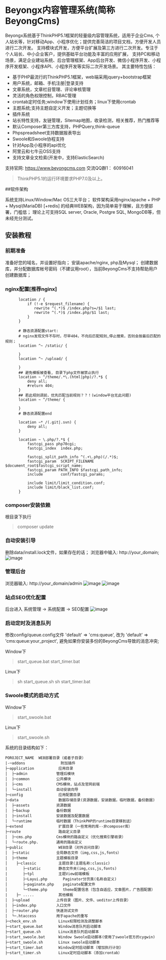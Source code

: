 Beyongx内容管理系统(简称BeyongCms)
===============

Beyongx系统基于ThinkPHP5.1框架的轻量级内容管理系统，适用于企业Cms, 个人站长等，针对移动App、小程序优化；提供完善简洁的项目文档，方便开发人员进行二次开发。
支持模块式开发，方便平台扩展及第三方进行二次开发。专注于个人站长、中小企业客户，提供基础平台功能及丰富的应用扩展，
支持PC和移动场景，满足企业建站系统、后台管理框架、App后台开发、微信小程序开发、小程序开发框架、小程序API、小程序开发等实际二次开发场景。
其主要特性包括：

 + 基于PHP最流行的ThinkPHP5.1框架，web端采用jquery+bootstrap框架
 + 用户系统，邮箱、手机注册|登录支持
 + 文章系统，文章栏目管理、评论审核管理
 + 灵活的角色权限控制，RBAC管理
 + crontab定时任务;window下使用计划任务；linux下使用crontab
 + 主题系统;支持主题自定义开发；主题切换等
 + 插件系统
 + 站长特性支持，友链管理，Sitemap地图，收录检测，相关推荐，热门推荐等
 + 默认Composer第三方库支持，PHPQuery,think-queue
 + Phpspreadsheet支持数据报表导出
 + Swoole和Swoole协程支持
 + 针对App及小程序的api优化
 + 阿里云和七牛云OSS支持
 + 支持文章全文检索(开发中，支持ElasticSearch)
 
支持官网: https://www.beyongcms.com
交流QQ群1： 60916041

> ThinkPHP5.1的运行环境要求PHP7.0及以上。

##软件架构

系统支持Linux/Window/Mac OS三大平台；
软件架构采用nginx/apache + PHP + Mysql(MariaDB) [+redis] 的经典WEB架构，因为简单易于理解，且方便部署，门槛低；
理论上可支持SQL server, Oracle, Postgre SQL, MongoDB等，但未经充分测试。

## 安装教程

### 前期准备
准备好您的域名，并设置好指向；
安装apache/nginx, php及Mysql；
创建数据库，并分配数据库帐号密码（不建议用root），当前BeyongCms不支持帮助用户创建数据库；

### nginx配置[推荐nginx]

```
      location / {
          if (!-e $request_filename) {
             rewrite ^(.*)$ /index.php?s=/$1 last;
             rewrite ^(.*)$ /index.php/$1 last;
          }
      }

      # 静态资源配置start: 
      # nginx发现文件不存时，尽早404，不向后匹配规则,停止搜索，否则会按最后匹配的规则；
      location ^~ /static/ {
          
      }
      location ^~ /upload/ {
          
      }
      ## 避免模板被查看, 目录下php文件被禁止执行
      location ~ ^/theme/.*\.(html|php)/?.*$ {
          deny all;
          #return 404;
      }
      ## 若此规则调前，优先匹配当前规则？？！(window平台无此问题)
      location ~ ^/theme/ {
          
      }
      # 静态资源配置end
      
      location ~* /(.git|.svn) {
          deny all;
      }
      
      location ~ \.php/?.*$ {
          fastcgi_pass php70cgi;
          fastcgi_index  index.php;

          fastcgi_split_path_info ^(.+\.php)(/.*)$;
          fastcgi_param  SCRIPT_FILENAME  $document_root$fastcgi_script_name;
          fastcgi_param PATH_INFO $fastcgi_path_info;
          include        conf/fastcgi_params;
          
          include limit/limit_condition.conf;
          include limit/black_list.conf;
      }
```

### composer安装依赖

根目录下执行

> composer update

### 自动安装引导

删除data/install.lock文件，如果存在的话；
浏览器中输入: http://your_domain;
![image](./public/static/install/screenshot/install.jpg)

### 管理后台

浏览器输入: http://your_domain/admin
![image](./public/static/install/screenshot/admin_login.jpg)
![image](./public/static/install/screenshot/admin_tongji.jpg)

### 站点SEO优化配置

后台进入 系统管理 -> 系统配置 -> SEO配置
![image](./public/static/install/screenshot/admin_setting.jpg)

### 启动定时及消息队列

修改config/queue.config文件
'default' => 'cms:queue',
改为
'default' => 'cms:queue:your_project',
避免如果你安装多份的BeyongCms导致的消息冲突;

Window下
>start_queue.bat
>start_timer.bat

Linux下
>sh start_queue.sh
>sh start_timer.bat

### Swoole模式的启动方式

Window下
>start_swoole.bat

Linux下
>start_swoole.sh 


系统的目录结构如下：

~~~
POROJECT_NAME  WEB部署目录（或者子目录）
|-─addons                附加插件
├─application           应用目录
│  ├─admin             管理后模块
│  ├─common            公共模块
│  ├─cms               CMS模块，站点及官网前端
│  └─install           自动安装向导
├─config                应用配置目录
├─data                  数据存储目录(资源数据，安装数据，临时数据，备份数据)
│  ├─assets            资源数据
│  ├─backup            备份数据
│  ├─install           安装数据及配置数据
│  └─runtime           临时数据（ThinkPHP的runtime目录移到这）
├─extend                扩展目录（一些常用的库--非composer库）
├─route                 路由定义目录
│  ├─cms.php           Cms模块的路由定义（优化搜索引擎收录）
│  └─route.php.        通用的路由定义
├─public                WEB目录（对外访问目录）
│  ├─static            全局静态文件（img,css,js,fonts）
│  ├─theme             主题模板目录
│    ├─classic          主题目录(主题名称:classic)
|       ├─static        静态文件夹(img,css,js,fonts)
|       ├─tpl           主题View前端模板
│       ├─Layui.php       Paginator分页类(名称自定义)
│       ├─paginate.php    paginate配置文件
│       └─theme.php       theme配置信息（包含自适应，文章图片，广告图配置）
|    ├─ .....           其他模板
│  ├─upload            上传目录（图片、文件、ueditor上传目录）
│  ├─index.php         入口文件
│  ├─router.php        快速测试文件
│  └─.htaccess         用于apache的重写
├─check_env.sh          Linux权限检测及调整脚本
├─start_queue.bat       Window消息队列启动脚本
├─start_queue.sh        Linux消息队列启动脚本
├─start_swoole.bat      Window Swoole启动脚本(使用了swoole官方的cygwin)
├─start_swoole.sh       Linux swoole启动脚本
├─start_timer.bat       Window定时启动脚本（增加执行计划）
├─start_timer.sh        Linux定时启动脚本（添加crontab）
~~~

